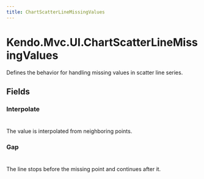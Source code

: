 ```yaml
---
title: ChartScatterLineMissingValues
---
```


# Kendo.Mvc.UI.ChartScatterLineMissingValues
Defines the behavior for handling missing values in scatter line series.


## Fields


### Interpolate
#
The value is interpolated from neighboring points.

### Gap
#
The line stops before the missing point and continues after it.




